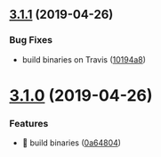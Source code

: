 ## [3.1.1](https://github.com/streamich/git-cz/compare/v3.1.0...v3.1.1) (2019-04-26)


### Bug Fixes

* build binaries on Travis ([10194a8](https://github.com/streamich/git-cz/commit/10194a8))

# [3.1.0](https://github.com/streamich/git-cz/compare/v3.0.1...v3.1.0) (2019-04-26)


### Features

* 🎸 build binaries ([0a64804](https://github.com/streamich/git-cz/commit/0a64804))
